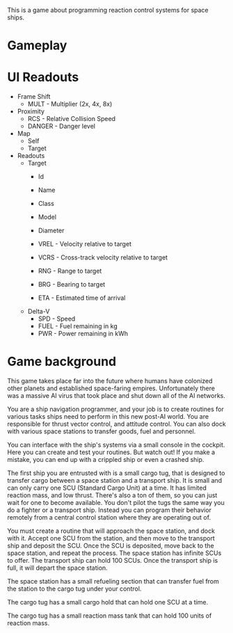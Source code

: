 This is a game about programming reaction control systems for space ships.

# Gameplay
# UI Readouts
- Frame Shift
    - MULT - Multiplier (2x, 4x, 8x)
- Proximity
    - RCS - Relative Collision Speed
    - DANGER - Danger level
- Map
    - Self
    - Target
- Readouts
    - Target
        - Id
        - Name
        - Class
        - Model
        - Diameter

        - VREL - Velocity relative to target
        - VCRS - Cross-track velocity relative to target
        - RNG - Range to target
        - BRG - Bearing to target
        - ETA - Estimated time of arrival
    - Delta-V
        - SPD - Speed
        - FUEL - Fuel remaining in kg
        - PWR - Power remaining in kWh
  
# Game background
This game takes place far into the future where humans have colonized other planets and established space-faring empires. Unfortunately there was a massive AI virus that took place and shut down all of the AI networks.

You are a ship navigation programmer, and your job is to create routines for various tasks ships need to perform in this new post-AI world. You are responsible for thrust vector control, and attitude control. You can also dock with various space stations to transfer goods, fuel and personnel.

You can interface with the ship's systems via a small console in the cockpit. Here you can create and test your routines. But watch out! If you make a mistake, you can end up with a crippled ship or even a crashed ship.

The first ship you are entrusted with is a small cargo tug, that is designed to transfer cargo between a space station and a transport ship. It is small and can only carry one SCU (Standard Cargo Unit) at a time. It has limited reaction mass, and low thrust. There's also a ton of them, so you can just wait for one to become available. You don't pilot the tugs the same way you do a fighter or a transport ship. Instead you can program their behavior remotely from a central control station where they are operating out of.

You must create a routine that will approach the space station, and dock with it. Accept one SCU from the station, and then move to the transport ship and deposit the SCU. Once the SCU is deposited, move back to the space station, and repeat the process. The space station has infinite SCUs to offer. The transport ship can hold 100 SCUs. Once the transport ship is full, it will depart the space station.

The space station has a small refueling section that can transfer fuel from the station to the cargo tug under your control.

The cargo tug has a small cargo hold that can hold one SCU at a time.

The cargo tug has a small reaction mass tank that can hold 100 units of reaction mass.